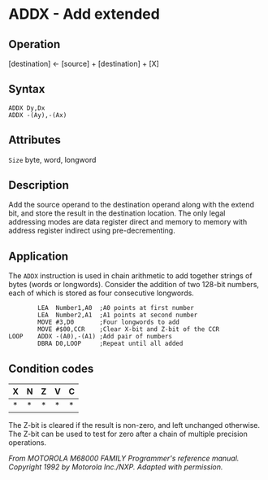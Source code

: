 # ADDX - Add extended

## Operation
[destination] ← [source] + [destination] + [X]

## Syntax
```assembly
ADDX Dy,Dx
ADDX -(Ay),-(Ax)
```

## Attributes
`Size` byte, word, longword

## Description
Add the source operand to the destination operand along with the extend bit, and store the result in the destination location. The only legal addressing modes are data register direct and memory to memory with address register indirect using pre-decrementing.

## Application
The `ADDX` instruction is used in chain arithmetic to add together strings of bytes (words or longwords). Consider the addition of two 128-bit numbers, each of which is stored as four consecutive longwords.

```assembly
        LEA  Number1,A0  ;A0 points at first number
        LEA  Number2,A1  ;A1 points at second number
        MOVE #3,D0       ;Four longwords to add
        MOVE #$00,CCR    ;Clear X-bit and Z-bit of the CCR
LOOP    ADDX -(A0),-(A1) ;Add pair of numbers
        DBRA D0,LOOP     ;Repeat until all added
```

## Condition codes
|X|N|Z|V|C|
|--|--|--|--|--|
|*|*|*|*|*|

The Z-bit is cleared if the result is non-zero, and left unchanged otherwise. The Z-bit can be used to test for zero after a chain of multiple precision operations.

*From MOTOROLA M68000 FAMILY Programmer's reference manual. Copyright 1992 by Motorola Inc./NXP. Adapted with permission.*